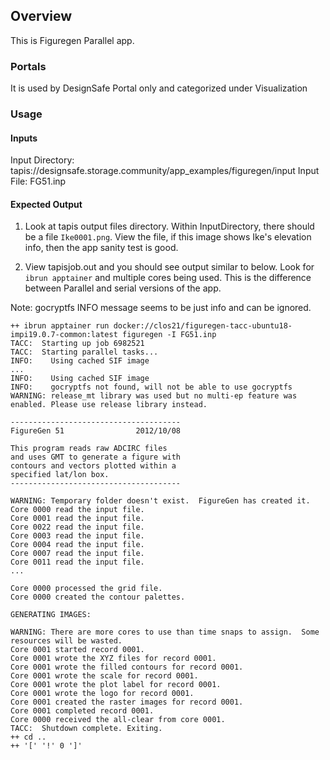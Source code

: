 ## Overview
This is Figuregen Parallel app.

### Portals
It is used by DesignSafe Portal only and categorized under Visualization

### Usage

#### Inputs

Input Directory: tapis://designsafe.storage.community/app_examples/figuregen/input
Input File: FG51.inp


#### Expected Output

1. Look at tapis output files directory. Within InputDirectory, there should be a file `Ike0001.png`. View the file, if this image shows Ike's elevation info, then the app sanity test is good.

2. View tapisjob.out and you should see output similar to below. Look for `ibrun apptainer` and multiple cores being used. This is the difference between Parallel and serial versions of the app.

Note: gocryptfs INFO message seems to be just info and can be ignored.

```
++ ibrun apptainer run docker://clos21/figuregen-tacc-ubuntu18-impi19.0.7-common:latest figuregen -I FG51.inp
TACC:  Starting up job 6982521
TACC:  Starting parallel tasks...
INFO:    Using cached SIF image
...
INFO:    Using cached SIF image
INFO:    gocryptfs not found, will not be able to use gocryptfs
WARNING: release_mt library was used but no multi-ep feature was enabled. Please use release library instead.

--------------------------------------
FigureGen 51                2012/10/08

This program reads raw ADCIRC files
and uses GMT to generate a figure with
contours and vectors plotted within a
specified lat/lon box.
--------------------------------------

WARNING: Temporary folder doesn't exist.  FigureGen has created it.
Core 0000 read the input file.
Core 0001 read the input file.
Core 0022 read the input file.
Core 0003 read the input file.
Core 0004 read the input file.
Core 0007 read the input file.
Core 0011 read the input file.
...

Core 0000 processed the grid file.
Core 0000 created the contour palettes.

GENERATING IMAGES:

WARNING: There are more cores to use than time snaps to assign.  Some resources will be wasted.
Core 0001 started record 0001.
Core 0001 wrote the XYZ files for record 0001.
Core 0001 wrote the filled contours for record 0001.
Core 0001 wrote the scale for record 0001.
Core 0001 wrote the plot label for record 0001.
Core 0001 wrote the logo for record 0001.
Core 0001 created the raster images for record 0001.
Core 0001 completed record 0001.
Core 0000 received the all-clear from core 0001.
TACC:  Shutdown complete. Exiting.
++ cd ..
++ '[' '!' 0 ']'

```
